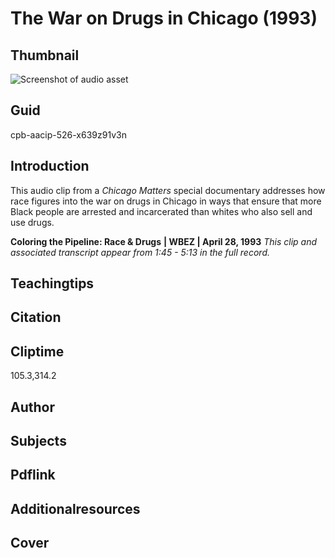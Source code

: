 # The War on Drugs in Chicago (1993)

## Thumbnail

![Screenshot of audio asset](https://s3.amazonaws.com/americanarchive.org/primary_source_sets/audio-digitized.jpg "Screenshot audio asset")


## Guid
cpb-aacip-526-x639z91v3n

## Introduction

This audio clip from a _Chicago Matters_ special documentary addresses how race figures into the war on drugs in Chicago in ways that ensure that more Black people are arrested and incarcerated than whites who also sell and use drugs.

<b>Coloring the Pipeline: Race & Drugs</b>
<b>| WBEZ | April 28, 1993</b>
<i>This clip and associated transcript appear from 1:45 - 5:13 in the full record.</i>

## Teachingtips

## Citation

## Cliptime

105.3,314.2

## Author
## Subjects
## Pdflink
## Additionalresources
## Cover
